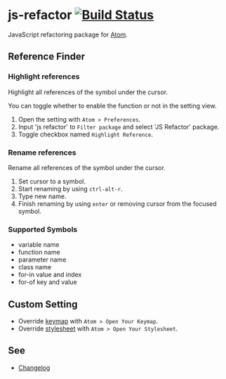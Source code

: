 # js-refactor [![Build Status](https://travis-ci.org/minodisk/js-refactor.svg?branch=master)](https://travis-ci.org/minodisk/js-refactor)

JavaScript refactoring package for [Atom](https://atom.io/).

## Reference Finder

### Highlight references

Highlight all references of the symbol under the cursor.

<!-- ![capture_reference](https://cloud.githubusercontent.com/assets/514164/2929355/b4fe6d30-d788-11e3-88c3-e65c0046d3fc.gif) -->

You can toggle whether to enable the function or not in the setting view.

1. Open the setting with `Atom > Preferences`.
2. Input 'js refactor' to `Filter package` and select 'JS Refactor' package.
3. Toggle checkbox named `Highlight Reference`.

### Rename references

Rename all references of the symbol under the cursor.

<!-- ![capture_rename](https://cloud.githubusercontent.com/assets/514164/2929354/b4e848d4-d788-11e3-99c2-620f406d5e6f.gif) -->

1. Set cursor to a symbol.
2. Start renaming by using `ctrl-alt-r`.
3. Type new name.
4. Finish renaming by using `enter` or removing cursor from the focused symbol.

### Supported Symbols

* variable name
* function name
* parameter name
* class name
* for-in value and index
* for-of key and value

<!-- ## Highlight Compile Error (EXPERIMENTAL) -->

<!-- ![capture_error](https://cloud.githubusercontent.com/assets/514164/2936037/568a47d8-d841-11e3-84d4-76ba1a8f69b6.gif) -->

<!-- You can toggle whether to enable the function or not in the setting view. -->

<!-- 1. Open the setting with `Atom > Preferences`.
2. Input 'js refactor' to `Filter package` and select 'JS Refactor' package.
3. Toggle checkbox named `Highlight Error`. -->

## Custom Setting

* Override [keymap](kaymaps/js-refactor.cson) with `Atom > Open Your Keymap`.
* Override [stylesheet](stylesheets/js-refactor.less) with `Atom > Open Your Stylesheet`.

## See

* [Changelog](CHANGELOG.md)

